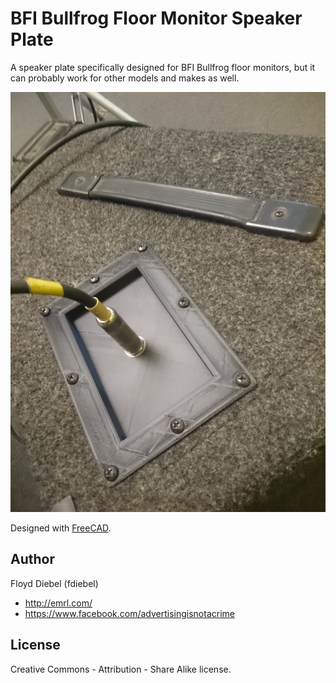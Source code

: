 BFI Bullfrog Floor Monitor Speaker Plate
=============

A speaker plate specifically designed for BFI Bullfrog floor monitors, but it can probably work for other models and makes as well.

![Image](https://github.com/fdiebel/speaker-plate/blob/master/img/speaker-plate.jpg)

Designed with [FreeCAD](http://www.freecadweb.org/).

Author
--------
Floyd Diebel (fdiebel)
* <http://emrl.com/>
* <https://www.facebook.com/advertisingisnotacrime> 

License
--------
Creative Commons - Attribution - Share Alike license.  
